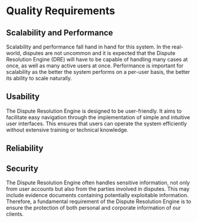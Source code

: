 # Quality Requirements
## Scalability and Performance
Scalability and performance fall hand in hand for this system. In the real-world, disputes are not uncommon and it is expected that the Dispute Resolution Engine (DRE) will have to be capable of handling many cases at once, as well as many active users at once. Performance is important for scalability as the better the system performs on a per-user basis, the better its ability to scale naturally. 
## Usability
The Dispute Resolution Engine is designed to be user-friendly. It aims to facilitate easy navigation through the implementation of simple and intuitive user interfaces. This ensures that users can operate the system efficiently without extensive training or technical knowledge.
## Reliability
## Security
The Dispute Resolution Engine often handles sensitive information, not only from user accounts but also from the parties involved in disputes. This may include evidence documents containing potentially exploitable information. Therefore, a fundamental requirement of the Dispute Resolution Engine is to ensure the protection of both personal and corporate information of our clients.
